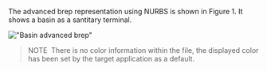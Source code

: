 ﻿The advanced brep representation using NURBS is shown in Figure 1. It shows a basin as a santitary terminal.

!["Basin advanced brep"](../../../../figures/examples/basin_advanced_brep.png "Figure 1 &mdash; Advanced brep representation using NURBS")

> NOTE&nbsp; There is no color information within the file, the displayed color has been set by the target application as a default.
